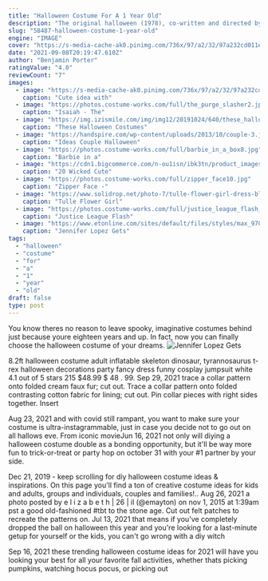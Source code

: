 ```yaml
---
title: "Halloween Costume For A 1 Year Old"
description: "The original halloween (1978), co-written and directed by john carpenter, tells the story of michael myers as he stalks and kills teenage babysitters on halloween night. The film begins with six-year-old"
slug: "58487-halloween-costume-1-year-old"
engine: "IMAGE"
cover: "https://s-media-cache-ak0.pinimg.com/736x/97/a2/32/97a232cd011e373746ea33cd788a3a69--boy-halloween-costumes-halloween-ideas.jpg"
date: "2021-09-08T20:19:47.610Z"
author: "Benjamin Porter"
ratingValue: "4.0"
reviewCount: "7"
images:
  - image: "https://s-media-cache-ak0.pinimg.com/736x/97/a2/32/97a232cd011e373746ea33cd788a3a69--boy-halloween-costumes-halloween-ideas.jpg"
    caption: "Cute idea with"
  - image: "https://photos.costume-works.com/full/the_purge_slasher2.jpg"
    caption: "Isaiah - The"
  - image: "https://img.izismile.com/img/img12/20191024/640/these_halloween_costumes_actually_look_good_640_high_14.jpg"
    caption: "These Halloween Costumes"
  - image: "https://handspire.com/wp-content/uploads/2013/10/couple-3.jpg"
    caption: "Ideas Couple Halloween"
  - image: "https://photos.costume-works.com/full/barbie_in_a_box8.jpg"
    caption: "Barbie in a"
  - image: "https://cdn1.bigcommerce.com/n-ou1isn/ibk3tn/product_images/uploaded_images/ups-delivery-man1.jpg"
    caption: "20 Wicked Cute"
  - image: "https://photos.costume-works.com/full/zipper_face10.jpg"
    caption: "Zipper Face -"
  - image: "https://www.solidrop.net/photo-7/tulle-flower-girl-dress-black-baby-kids-tutu-dress-princess-party-ball-gown-children-pageant-birthday-dresses-halloween-costume.jpg"
    caption: "Tulle Flower Girl"
  - image: "https://photos.costume-works.com/full/justice_league_flash_batman.jpg"
    caption: "Justice League Flash"
  - image: "https://www.etonline.com/sites/default/files/styles/max_970x546/public/images/2017-10/j_lo.jpg?h=d42eddae&itok=Mpa33IE7"
    caption: "Jennifer Lopez Gets"
tags:
  - "halloween"
  - "costume"
  - "for"
  - "a"
  - "1"
  - "year"
  - "old"
draft: false
type: post
---
```


You know theres no reason to leave spooky, imaginative costumes behind just because youre eighteen years and up. In fact, now you can finally choose the halloween costume of your dreams.
![Jennifer Lopez Gets](https://www.etonline.com/sites/default/files/styles/max_970x546/public/images/2017-10/j_lo.jpg?h=d42eddae&itok=Mpa33IE7 "Jennifer Lopez Gets")

8.2ft halloween costume adult inflatable skeleton dinosaur, tyrannosaurus t-rex halloween decorations party fancy dress funny cosplay jumpsuit white 4.1 out of 5 stars 215 $48.99 $ 48 . 99. Sep 29, 2021 trace a collar pattern onto folded cream faux fur; cut out. Trace a collar pattern onto folded contrasting cotton fabric for lining; cut out. Pin collar pieces with right sides together. Insert
<!--inArticleAds-->

<!--galleryOne-->

Aug 23, 2021 and with covid still rampant, you want to make sure your costume is ultra-instagrammable, just in case you decide not to go out on all hallows eve. From iconic movieJun 16, 2021 not only will diying a halloween costume double as a bonding opportunity, but it'll be way more fun to trick-or-treat or party hop on october 31 with your #1 partner by your side.
<!--inArticleAds-->

<!--galleryTwo-->

Dec 21, 2019 - keep scrolling for diy halloween costume ideas & inspirations. On this page you'll find a ton of creative costume ideas for kids and adults, groups and individuals, couples and families!.. Aug 26, 2021 a photo posted by e l i z a b e t h | 26 | il (@emayton) on nov 1, 2015 at 1:39am pst a good old-fashioned #tbt to the stone age. Cut out felt patches to recreate the patterns on. Jul 13, 2021 that means if you've completely dropped the ball on halloween this year and you're looking for a last-minute getup for yourself or the kids, you can't go wrong with a diy witch
<!--galleryThree-->

Sep 16, 2021 these trending halloween costume ideas for 2021 will have you looking your best for all your favorite fall activities, whether thats picking pumpkins, watching hocus pocus, or picking out